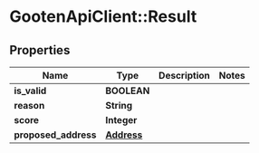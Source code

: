 # GootenApiClient::Result

## Properties
Name | Type | Description | Notes
------------ | ------------- | ------------- | -------------
**is_valid** | **BOOLEAN** |  | 
**reason** | **String** |  | 
**score** | **Integer** |  | 
**proposed_address** | [**Address**](Address.md) |  | 


